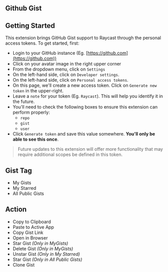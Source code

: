 ## Github Gist

## Getting Started

This extension brings GitHub Gist support to Raycast through the personal access tokens. To get started, first:

- Login to your  GitHub instance (Eg. [https://github.com](https://github.com))
- Click on your avatar image in the right upper corner
- From the dropdown menu, click on `Settings`
- On the left-hand side, click on `Developer settings`.
- On the left-hand side, click on `Personal access tokens`.
- On this page, we'll create a new access token. Click on `Generate new token` in the upper-right.
- Leave a `note` for your token (Eg. `Raycast`). This will help you identify it in the future.
- You'll need to check the following boxes to ensure this extension can perform properly:
  - `repo`
  - `gist`
  - `user`
- Click `Generate token` and save this value somewhere. **You'll only be able to see this once**.

> Future updates to this extension will offer more functionality that may require additional scopes be defined in this token.

## Gist Tag

- My Gists
- My Starred
- All Public Gists

## Action

- Copy to Clipboard
- Paste to Active App
- Copy Gist Link
- Open in Browser
- Star Gist *(Only in MyGists)*
- Delete Gist *(Only in MyGists)*
- Unstar Gist *(Only in My Starred)*
- Star Gist *(Only in All Public Gists)*
- Clone Gist
